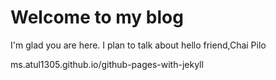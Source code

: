 # Welcome to my blog

I'm glad you are here. I plan to talk about hello friend,Chai Pilo

ms.atul1305.github.io/github-pages-with-jekyll
